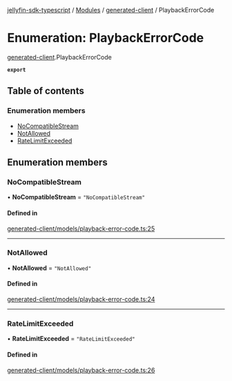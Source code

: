 [jellyfin-sdk-typescript](../README.md) / [Modules](../modules.md) / [generated-client](../modules/generated_client.md) / PlaybackErrorCode

# Enumeration: PlaybackErrorCode

[generated-client](../modules/generated_client.md).PlaybackErrorCode

**`export`**

## Table of contents

### Enumeration members

- [NoCompatibleStream](generated_client.PlaybackErrorCode.md#nocompatiblestream)
- [NotAllowed](generated_client.PlaybackErrorCode.md#notallowed)
- [RateLimitExceeded](generated_client.PlaybackErrorCode.md#ratelimitexceeded)

## Enumeration members

### NoCompatibleStream

• **NoCompatibleStream** = `"NoCompatibleStream"`

#### Defined in

[generated-client/models/playback-error-code.ts:25](https://github.com/thornbill/jellyfin-sdk-typescript/blob/7534c86/src/generated-client/models/playback-error-code.ts#L25)

___

### NotAllowed

• **NotAllowed** = `"NotAllowed"`

#### Defined in

[generated-client/models/playback-error-code.ts:24](https://github.com/thornbill/jellyfin-sdk-typescript/blob/7534c86/src/generated-client/models/playback-error-code.ts#L24)

___

### RateLimitExceeded

• **RateLimitExceeded** = `"RateLimitExceeded"`

#### Defined in

[generated-client/models/playback-error-code.ts:26](https://github.com/thornbill/jellyfin-sdk-typescript/blob/7534c86/src/generated-client/models/playback-error-code.ts#L26)
